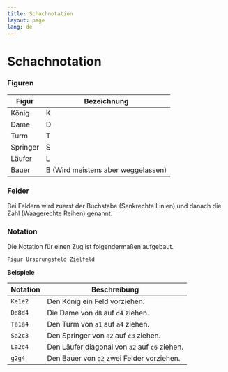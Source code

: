 ```yaml
---
title: Schachnotation
layout: page
lang: de
---
```

# Schachnotation

### Figuren

| Figur | Bezeichnung |
| ----- | ----------- |
| König | K |
| Dame | D |
| Turm | T |
| Springer | S |
| Läufer | L |
| Bauer | B (Wird meistens aber weggelassen) |

### Felder
Bei Feldern wird zuerst der Buchstabe (Senkrechte Linien) und danach die Zahl (Waagerechte Reihen) genannt.

### Notation
Die Notation für einen Zug ist folgendermaßen aufgebaut.
```
Figur Ursprungsfeld Zielfeld
```

**Beispiele**

| Notation | Beschreibung |
| -------- | ------------ |
| `Ke1e2` | Den König ein Feld vorziehen. |
| `Dd8d4` | Die Dame von `d8` auf `d4` ziehen. |
| `Ta1a4` | Den Turm von `a1` auf `a4` ziehen. |
| `Sa2c3` | Den Springer von `a2` auf `c3` ziehen. |
| `La2c4` | Den Läufer diagonal von `a2` auf `c6` ziehen. |
| `g2g4` | Den Bauer von `g2` zwei Felder vorziehen. |

